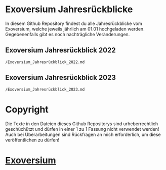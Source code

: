 # Exoversium Jahresrückblicke
In diesem Github Repository findest du alle Jahresrückblicke vom Exoversium, welche jeweils jährlich am 01.01 hochgeladen werden. Gegebenenfalls gibt es noch nachträgliche Veränderungen.

## Exoversium Jahresrückblick 2022
`/Exoversium_Jahresrückblick_2022.md`

## Exoversium Jahresrückblick 2023
`/Exoversium_Jahresrückblick_2023.md`

# Copyright
Die Texte in den Dateien dieses Github Repositorys sind urheberrechtlich geschüchützt und dürfen in einer 1 zu 1 Fassung nicht verwendet werden! Auch bei Überarbeitungen sind Rückfragen an mich erforderlich, um diese veröffentlichen zu dürfen!

# [Exoversium](https://discord.gg/AcjPRvzPyx)